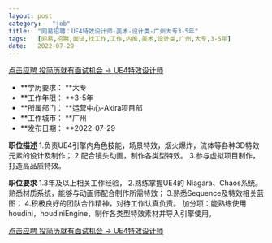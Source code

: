 ```yaml
---
layout:	post
category:	"job"
title:	"网易招聘：UE4特效设计师-美术-设计类-广州大专3-5年"
tags:	[网易,招聘,面试,找工作,工作,内推,美术,设计类,广州,大专,3-5年]
date:	2022-07-29
---
```


[点击应聘 投简历就有面试机会 -> UE4特效设计师](http://mobile.bole.netease.com/bole/boleDetail?id=36024&employeeId=346f03c3cda5f04c&key=all)



- **学历要求： **大专
- **工作年限： **3-5年
- **所属部门： **运营中心-Akira项目部
- **工作城市： **广州
- **发布日期： **2022-07-29



**职位描述**
1.负责UE4引擎内角色技能，场景特效，烟火爆炸，流体等各种3D特效元素的设计及制作；
2.配合镜头动画，制作各类型特效。
3.参与虚拟项目制作，打造高品质特效。



**职位要求**
1.3年及以上相关工作经验，
2.熟练掌握UE4的 Niagara、Chaos系统。熟悉材质系统，能够与动画师配合制作所需特效；
3.熟悉Sequence及特效相关蓝图；
4.积极良好的团队合作精神，对待工作认真负责。
加分项：能熟练使用houdini，houdiniEngine，制作各类型特效素材并导入引擎使用。



[点击应聘 投简历就有面试机会 -> UE4特效设计师](http://mobile.bole.netease.com/bole/boleDetail?id=36024&employeeId=346f03c3cda5f04c&key=all)